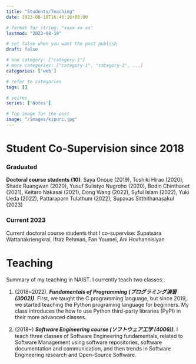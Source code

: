 ```yaml
---
title: "Students/Teaching"
date: 2023-08-18T16:46:16+08:00

# format for string: "xxxx-xx-xx"
lastmod: "2023-08-19"

# set false when you want the post publish
draft: false

# one category: ["category-1"] 
# more categories: ["category-1", "category-2", ...]
categories: ['web']

# refer to categories
tags: []

# seires
series: ['Notes']

# Top image for the post
image: "/images/kipuri.jpg"
---
```



<!--more-->
# Student Co-Supervision since 2018

### Graduated

**Doctoral course students (10)**: Saya Onoue (2019), Toshiki Hirao (2020), Shade Ruangwan (2020), Yusuf Sulistyo Nugroho (2020), Bodin Chinthanet (2021), Keitaro Nakasai (2021), Dong Wang (2022), Syful Islam (2022), Yuki Ueda (2022), Pattaraporn Tulathum (2022), Supavas Sitthithanasakul (2023)

### Current 2023

Current doctoral course students that I co-supervise: Supatsara Wattanakriengkrai, Ifraz Rehman, Fan Youmei, Ani Hovhannisiyan

# Teaching

Summary of my teaching in NAIST. I currently teach two classes:

1.	(2018~2022). ***Fundamentals of Programming (プログラミング演習 (3002))***. First, we taught the C programming language, but since 2019, we started teaching the Python programing language for beginners. My class introduces the how to use Python third-party libraries (PyPI) in their more advanced classes.

2.	(2018~) ***Software Engineering course (ソフトウェア工学 (4006))***. I teach three classes of Software Engineering fundamentals, related to Software Management using software repositories, software documentation and communication, and then trends in Software Engineering research and Open-Source Software.
